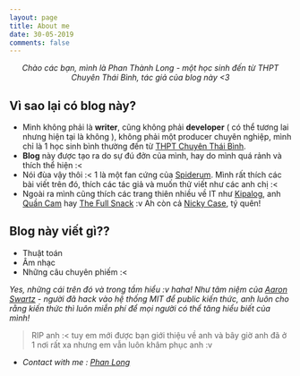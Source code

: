 ```yaml
---
layout: page
title: About me
date: 30-05-2019
comments: false
---
```

    
<center> <i> Chào các bạn, mình là Phan Thành Long - một học sinh đến từ THPT Chuyên Thái Bình, tác giả của blog này <3 </i></center>

## Vì sao lại có blog này?
- Mình không phải là **writer**, cũng không phải **developer** ( có thể tương lai nhưng hiện tại là không ), không phải một producer chuyên nghiệp, mình chỉ là 1 học sinh bình thường đến từ [THPT Chuyên Thái Bình](https://www.facebook.com/thptchuyentb/).
- **Blog** này được tạo ra do sự đú đởn của mình, hay do mình quá rảnh và thích thể hiện :< 
- Nói đùa vậy thôi :< 1 là một fan cứng của [Spiderum](https://spiderum.com/). Mình rất thích các bài viết trên đó, thích các tác giả và muốn thử viết như các anh chị :<
- Ngoài ra mình cũng thích các trang thiên nhiều về IT như [Kipalog](https://kipalog.com/), anh [Quần Cam](https://quan-cam.com/) hay [The Full Snack](https://thefullsnack.com/) :v Ah còn cả [Nicky Case](https://ncase.me/), tý quên!

## Blog này viết gì??
* Thuật toán
* Âm nhạc
* Những câu chuyên phiếm :<

*Yes, những cái trên đó và trong tầm hiểu :v haha! Như tâm niệm của [Aaron Swartz](https://en.wikipedia.org/wiki/Aaron_Swartz) - người đã hack vào hệ thống MIT để public kiến thức, anh luôn cho rằng kiến thức thì luôn miễn phí để mọi người có thể tăng hiểu biết của mình!*
> RIP anh :< tuy em mới được bạn giới thiệu về anh và bây giờ anh đã ở 1 nơi rất xa nhưng em vẫn luôn khâm phục anh :v

- *Contact with me : [Phan Long](https://www.facebook.com/ptl8210/)*

